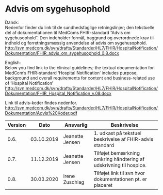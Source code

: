 Advis om sygehusophold
=============

Dansk:  
Nedenfor finder du link til de sundhedsfaglige retningslinjer; den tekstuelle del af dokumentationen til MedComs FHIR-standard ”Advis om sygehusophold”. Den indeholder formål, baggrund og overordnede krav til indhold og forretningsmæssig anvendelse af advis om sygehusophold.
http://svn.medcom.dk/svn/drafts/Standarder/HL7/FHIR/HospitalNotification/Dokumentation/FHIR_advis_om_sygehusophold_0.8.docx

English:  
Below you find link to the clinical guidelines; the textual documentation for MedCom’s FHIR-standard ‘Hospital Notification’ includes purpose, background and overall requirements for content and business-related use of ‘Hospital Notification’
http://svn.medcom.dk/svn/drafts/Standarder/HL7/FHIR/HospitalNotification/Dokumentation/FHIR_Hospital_Notification_v.08.docx

Link til advis-koder findes nedenfor.
http://svn.medcom.dk/svn/drafts/Standarder/HL7/FHIR/HospitalNotification/Dokumentation/Advis%20Koder.pdf

| Version | Dato       | Ansvarlig       | Beskrivelse                                                        |
|---------|------------|-----------------|--------------------------------------------------------------------|
| 0.6.    | 03.10.2019 | Jeanette Jensen | 1. udkast på tekstuel beskrivelse af FHIR-advis standard           |
| 0.7.    | 11.12.2019 | Jeanette Jensen | Tilføjet bemærkning omkring håndtering af udskrivning til hospice. |
| 0.8.    | 30.03.2020 | Irene Zuschlag | Tilføjet link til svn hvor dokumentationen pt. er placeret |
